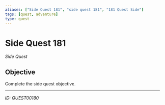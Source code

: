 ```yaml
---
aliases: ["Side Quest 181", "side quest 181", "181 Quest Side"]
tags: [quest, adventure]
type: quest
---
```


# Side Quest 181

*Side Quest*

## Objective
Complete the side quest objective.

---
*ID: QUEST00180*